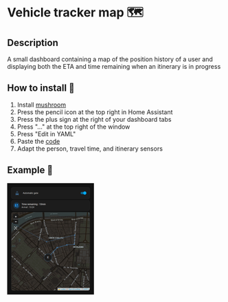 # Vehicle tracker map 🗺️

## Description

A small dashboard containing a map of the position history of a user and displaying both the ETA and time remaining when an itinerary is in progress

## How to install 🚀

1. Install [mushroom](https://github.com/piitaya/lovelace-mushroom?tab=readme-ov-file#installation)
2. Press the pencil icon at the top right in Home Assistant
3. Press the plus sign at the right of your dashboard tabs
4. Press "..." at the top right of the window
5. Press "Edit in YAML"
6. Paste the [code](https://github.com/etiennec78/Home-Automation/blob/master/Automatic%20Gate/Extra/Vehicle%20tracker%20map/Vehicle%20tracker%20map.yaml)
7. Adapt the person, travel time, and itinerary sensors

## Example 📌

<img src="https://github.com/etiennec78/etiennec78.github.io/blob/main/media/Home%20Automation/Automatic%20Gate/Extra/Vehicle%20tracker%20map/example.png?raw=true" width="40%">
